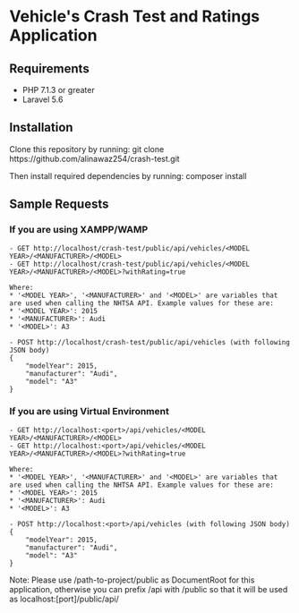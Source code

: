 # Vehicle's Crash Test and Ratings Application

## Requirements

- PHP 7.1.3 or greater
- Laravel 5.6

## Installation

<p>Clone this repository by running: git clone https://github.com/alinawaz254/crash-test.git</p>
<p>Then install required dependencies by running: composer install</p>

## Sample Requests

### If you are using XAMPP/WAMP

```
- GET http://localhost/crash-test/public/api/vehicles/<MODEL YEAR>/<MANUFACTURER>/<MODEL>
- GET http://localhost/crash-test/public/api/vehicles/<MODEL YEAR>/<MANUFACTURER>/<MODEL>?withRating=true

Where:
* '<MODEL YEAR>', '<MANUFACTURER>' and '<MODEL>' are variables that are used when calling the NHTSA API. Example values for these are:
* '<MODEL YEAR>': 2015
* '<MANUFACTURER>': Audi
* '<MODEL>': A3

- POST http://localhost/crash-test/public/api/vehicles (with following JSON body)
{
    "modelYear": 2015,
    "manufacturer": "Audi",
    "model": "A3"
}
```

### If you are using Virtual Environment

```
- GET http://localhost:<port>/api/vehicles/<MODEL YEAR>/<MANUFACTURER>/<MODEL>
- GET http://localhost:<port>/api/vehicles/<MODEL YEAR>/<MANUFACTURER>/<MODEL>?withRating=true

Where:
* '<MODEL YEAR>', '<MANUFACTURER>' and '<MODEL>' are variables that are used when calling the NHTSA API. Example values for these are:
* '<MODEL YEAR>': 2015
* '<MANUFACTURER>': Audi
* '<MODEL>': A3

- POST http://localhost:<port>/api/vehicles (with following JSON body)
{
    "modelYear": 2015,
    "manufacturer": "Audi",
    "model": "A3"
}
```
Note: Please use /path-to-project/public as DocumentRoot for this application, otherwise you can prefix /api with /public so that it will be used as localhost:[port]/public/api/